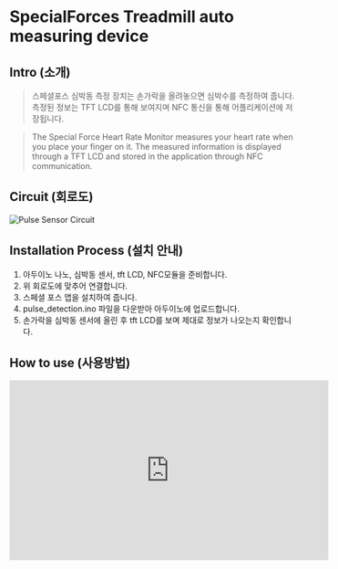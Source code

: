 # SpecialForces Treadmill auto measuring device

## Intro (소개)
>스페셜포스 심박동 측정 장치는 손가락을 올려놓으면 심박수를 측정하여 줍니다. 측정된 정보는 TFT LCD를 통해 보여지며 NFC 통신을 통해 어플리케이션에 저장됩니다.

>The Special Force Heart Rate Monitor measures your heart rate when you place your finger on it. The measured information is displayed through a TFT LCD and stored in the application through NFC communication.


## Circuit (회로도)
![Pulse Sensor Circuit](https://user-images.githubusercontent.com/26067127/97309515-77973200-18a5-11eb-9201-af14528cf9b5.png)
</br>

## Installation Process (설치 안내)
1. 아두이노 나노, 심박동 센서, tft LCD, NFC모듈을 준비합니다.
2. 위 회로도에 맞추어 연결합니다.
3. 스페셜 포스 앱을 설치하여 줍니다.
4. pulse_detection.ino 파일을 다운받아 아두이노에 업로드합니다.
5. 손가락을 심박동 센서에 올린 후 tft LCD를 보며 제대로 정보가 나오는지 확인합니다.

## How to use (사용방법)
<iframe width="560" height="315" src="https://youtu.be/I8sXVaKv0Qc" frameborder="0" allowfullscreen></iframe>
